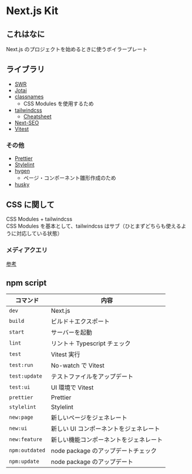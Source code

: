 # Next.js Kit

## これはなに

Next.js のプロジェクトを始めるときに使うボイラープレート

## ライブラリ

- [SWR](https://swr.vercel.app/ja)
- [Jotai](https://jotai.org/)
- [classnames](https://www.npmjs.com/package/classnames)
  - CSS Modules を使用するため
- [tailwindcss](https://tailwindcss.com/)
  - [Cheatsheet](https://tailwindcomponents.com/cheatsheet/)
- [Next-SEO](https://github.com/garmeeh/next-seo)
- [Vitest](https://vitest.dev/)

### その他

- [Prettier](https://prettier.io/)
- [Stylelint](https://stylelint.io/)
- [hygen](https://www.hygen.io/)
  - ページ・コンポーネント雛形作成のため
- [husky](https://typicode.github.io/husky/#/)

## CSS に関して

CSS Modules + tailwindcss<br />
CSS Modules を基本として、tailwindcss はサブ（ひとまずどちらも使えるように対応している状態）

### メディアクエリ

[参考](https://github.com/right714/base-static#sass-%E3%81%AE%E3%83%A1%E3%83%87%E3%82%A3%E3%82%A2%E3%82%AF%E3%82%A8%E3%83%AA%E3%81%AB%E3%81%A4%E3%81%84%E3%81%A6)

## npm script

| コマンド       | 内容                                   |
| -------------- | -------------------------------------- |
| `dev`          | Next.js                                |
| `build`        | ビルド＋エクスポート                   |
| `start`        | サーバーを起動                         |
| `lint`         | リント＋ Typescript チェック           |
| `test`         | Vitest 実行                            |
| `test:run`     | No-watch で Vitest                     |
| `test:update`  | テストファイルをアップデート           |
| `test:ui`      | UI 環境で Vitest                       |
| `prettier`     | Prettier                               |
| `stylelint`    | Stylelint                              |
| `new:page`     | 新しいページをジェネレート             |
| `new:ui`       | 新しい UI コンポーネントをジェネレート |
| `new:feature`  | 新しい機能コンポーネントをジェネレート |
| `npm:outdated` | node package のアップデートチェック    |
| `npm:update`   | node package のアップデート            |
